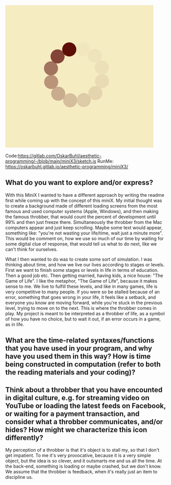 ![](pic.png)

Code:https://gitlab.com/OskarBuhl/aesthetic-programming/-/blob/main/miniX3/sketch.js
RunMe: https://oskarbuhl.gitlab.io/aesthetic-programming/miniX3/

## What do you want to explore and/or express?
With this MiniX I wanted to have a different approach by writing the readme first while coming up with the concept of this miniX. My initial thought was to create a background made of different loading screens from the most famous and used computer systems (Apple, Windows), and then making the famous throbber, that would count the percent of development until 99% and then just freeze there. Simultaneously the throbber from the Mac computers appear and just keep scrolling. Maybe some text would appear, something like: "you're not wasting your life/time, wait just a minute more". This would be comment on, how we use so much of our time by waiting for some digital clue of response, that would tell us what to do next, like we can't think for ourselves.

What I then wanted to do was to create some sort of simulation. I was thinking about time, and how we live our lives according to stages or levels. First we want to finish some stages or levels in life in terms of education. Then a good job etc. Then getting married, having kids, a nice house: "The Game of Life". I like the metaphor, "The Game of Life", because it makes sense to me. We live to fulfill these levels, and like in many games, life is very competitive to many people. If you were so be stalled because of an error, something that goes wrong in your life, it feels like a setback, and everyone you know are moving forward, while you're stuck in the previous level, trying to move on to the next. This is where the throbber comes in play. My project is meant to be interpreted as a throbber of life, as a symbol of how you have no choice, but to wait it out, if an error occurs in a game, as in life. 


## What are the time-related syntaxes/functions that you have used in your program, and why have you used them in this way? How is time being constructed in computation (refer to both the reading materials and your coding)?



## Think about a throbber that you have encounted in digital culture, e.g. for streaming video on YouTube or loading the latest feeds on Facebook, or waiting for a payment transaction, and consider what a throbber communicates, and/or hides? How might we characterize this icon differently?

My perception of a throbber is that it's object is to stall my, so that I don't get impatient. To me it's very provocative, because it is a very simple object, but the idea is so clever, and it outsmarts me and us all the time. At the back-end, something is loading or maybe crashed, but we don't know. We assume that the throbber is feedback, when it's really just an item to discipline us. 
